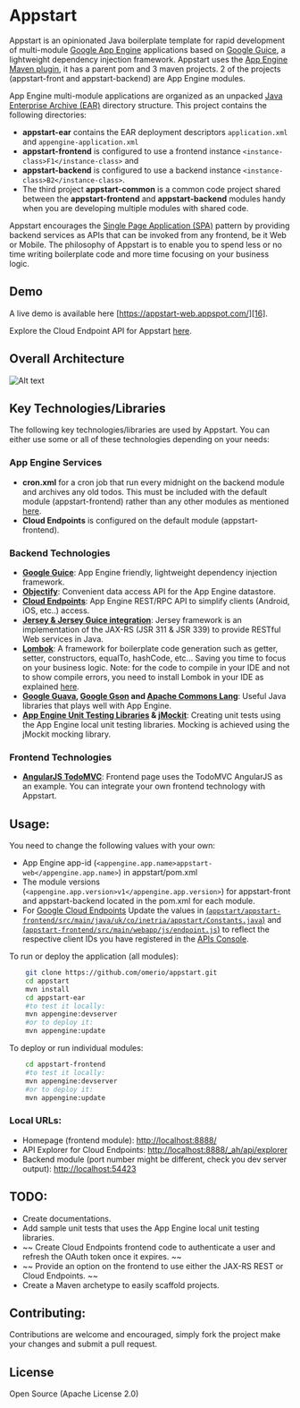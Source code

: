 Appstart
========

Appstart is an opinionated Java boilerplate template for rapid development of multi-module [Google App Engine][1] applications based on [Google Guice][2], a lightweight dependency injection framework.
Appstart uses the [App Engine Maven plugin][4], it has a parent pom and 3 maven projects. 2 of the projects (appstart-front and appstart-backend) are App Engine modules.

App Engine multi-module applications are organized as an unpacked [Java Enterprise Archive (EAR)][17] directory structure. This project contains the following directories:

- <b>appstart-ear</b> contains the EAR deployment descriptors `application.xml` and `appengine-application.xml`
- <b>appstart-frontend</b> is configured to use a frontend instance `<instance-class>F1</instance-class>` and 
- <b>appstart-backend</b> is configured to use a backend instance `<instance-class>B2</instance-class>`. 
- The third project <b>appstart-common</b> is a common code project shared between the <b>appstart-frontend</b> and <b>appstart-backend</b> modules handy when you are developing multiple modules with shared code.

Appstart encourages the [Single Page Application (SPA)][13] pattern by providing backend services as APIs that can be invoked from any frontend, be it Web or Mobile. The philosophy of Appstart is to enable you to spend less or no time writing boilerplate code and more time focusing on your business logic.

## Demo ##

A live demo is available here [https://appstart-web.appspot.com/][16].

Explore the Cloud Endpoint API for Appstart [here](https://apis-explorer.appspot.com/apis-explorer/?base=https://appstart-web.appspot.com/_ah/api#p/appstart/v1/).


## Overall Architecture

![Alt text](http://omerio.com/wp-content/uploads/2016/01/GAE-Appstart-Architecture.png "Architecture")


## Key Technologies/Libraries

The following key technologies/libraries are used by Appstart. You can either use some or all of these technologies depending on your needs:

### App Engine Services

- <b>cron.xml</b> for a cron job that run every midnight on the backend module and archives any old todos. This must be included with the default module (appstart-frontend) rather than any other modules as mentioned [here][18].
- <b>Cloud Endpoints</b> is configured on the default module (appstart-frontend).


### Backend Technologies
- <b>[Google Guice][2]</b>: App Engine friendly, lightweight dependency injection framework. 
- <b>[Objectify][6]</b>: Convenient data access API for the App Engine datastore.
- <b>[Cloud Endpoints][3]</b>: App Engine REST/RPC API to simplify clients (Android, iOS, etc..) access.
- <b>[Jersey & Jersey Guice integration][7]</b>: Jersey framework is an implementation of the JAX-RS (JSR 311 & JSR 339) to provide RESTful Web services in Java. 
- <b>[Lombok][8]</b>: A framework for boilerplate code generation such as getter, setter, constructors, equalTo, hashCode, etc... Saving you time to focus on your business logic. Note: for the code to compile in your IDE and not to show compile errors, you need to install Lombok in your IDE as explained [here][21].
- <b>[Google Guava][9], [Google Gson][11] and [Apache Commons Lang][10]</b>: Useful Java libraries that plays well with App Engine.
- <b>[App Engine Unit Testing Libraries][14] & [jMockit][15]</b>: Creating unit tests using the App Engine local unit testing libraries. Mocking is achieved using the jMockit mocking library.

 
### Frontend Technologies
- <b>[AngularJS TodoMVC][12]</b>: Frontend page uses the TodoMVC AngularJS as an example. You can integrate your own frontend technology with Appstart.


## Usage:
You need to change the following values with your own:

- App Engine app-id (`<appengine.app.name>appstart-web</appengine.app.name>`) in appstart/pom.xml 
- The module versions (`<appengine.app.version>v1</appengine.app.version>`) for appstart-front and appstart-backend located in the pom.xml for each module.
- For [Google Cloud Endpoints][3] Update the values in [(`appstart/appstart-frontend/src/main/java/uk/co/inetria/appstart/Constants.java`)][19] and [(`appstart-frontend/src/main/webapp/js/endpoint.js`)][20] to reflect the respective client IDs you have registered in the [APIs Console][5].

To run or deploy the application (all modules):
```bash
    git clone https://github.com/omerio/appstart.git
    cd appstart
    mvn install
    cd appstart-ear
    #to test it locally:
    mvn appengine:devserver
    #or to deploy it:
    mvn appengine:update
```    

To deploy or run individual modules:
```bash
    cd appstart-frontend
    #to test it locally:
    mvn appengine:devserver
    #or to deploy it:
    mvn appengine:update
```  

### Local URLs:
- Homepage (frontend module): [http://localhost:8888/](http://localhost:8888/)
- API Explorer for Cloud Endpoints: [http://localhost:8888/_ah/api/explorer](http://localhost:8888/_ah/api/explorer)
- Backend module (port number might be different, check you dev server output): [http://localhost:54423](http://localhost:54423)

## TODO:
* Create documentations.
* Add sample unit tests that uses the App Engine local unit testing libraries.
* ~~ Create Cloud Endpoints frontend code to authenticate a user and refresh the OAuth token once it expires. ~~
* ~~ Provide an option on the frontend to use either the JAX-RS REST or Cloud Endpoints. ~~
* Create a Maven archetype to easily scaffold projects.

## Contributing:

Contributions are welcome and encouraged, simply fork the project make your changes and submit a pull request.

## License

Open Source (Apache License 2.0)


[1]: https://developers.google.com/appengine
[2]: https://github.com/google/guice/wiki/GoogleAppEngine
[3]: https://developers.google.com/appengine/docs/java/endpoints/
[4]: https://developers.google.com/appengine/docs/java/tools/maven
[5]: https://console.developers.google.com/
[6]: https://code.google.com/p/objectify-appengine/
[7]: https://jersey.java.net/
[8]: http://projectlombok.org/
[9]: https://code.google.com/p/guava-libraries/
[10]: http://commons.apache.org/proper/commons-lang/
[11]: https://code.google.com/p/google-gson/
[12]: http://todomvc.com/examples/angularjs/#/
[13]: http://omerio.com/2014/03/23/single-page-apps-a-bleeding-edge-new-concept-or-a-revived-old-one/
[14]: https://cloud.google.com/appengine/docs/java/tools/localunittesting
[15]: http://jmockit.org/
[16]: https://appstart-web.appspot.com/
[17]: https://en.wikipedia.org/wiki/EAR_(file_format)
[18]: https://cloud.google.com/appengine/docs/java/modules/#optional_configuration_files
[19]: https://github.com/omerio/appstart/blob/master/appstart-frontend/src/main/java/uk/co/inetria/appstart/frontend/Constants.java
[20]: https://github.com/omerio/appstart/blob/master/appstart-frontend/src/main/webapp/js/endpoint.js
[21]: http://jnb.ociweb.com/jnb/jnbJan2010.html#installation

